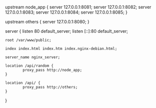 upstream node_app { server 127.0.0.1:8081; server 127.0.0.1:8082; server 127.0.0.1:8083; server 127.0.0.1:8084; server 127.0.0.1:8085; }

upstream others { server 127.0.0.1:8080; }

server { listen 80 default_server; listen [::]:80 default_server;

    root /var/www/public;

    index index.html index.htm index.nginx-debian.html;

    server_name nginx_server;       

    location /api/random {
            proxy_pass http://node_app;
    }

    location /api/ {
            proxy_pass http://others;
    }

}
